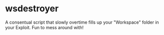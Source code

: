 # wsdestroyer
A consentual script that slowly overtime fills up your "Workspace" folder in your Exploit. Fun to mess around with!
